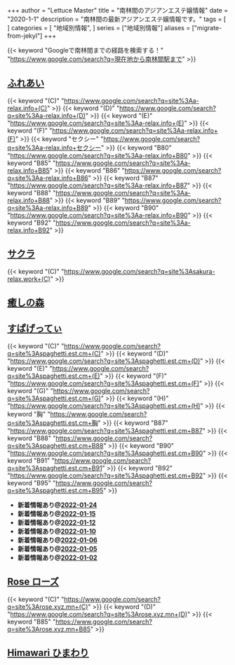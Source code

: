 +++
author = "Lettuce Master"
title = "南林間のアジアンエステ嬢情報"
date = "2020-1-1"
description = "南林間の最新アジアンエステ嬢情報です。"
tags = [
]
categories = [
    "地域別情報",
]
series = ["地域別情報"]
aliases = ["migrate-from-jekyl"]
+++

{{< keyword "Googleで南林間までの経路を検索する！" "https://www.google.com/search?q=現在地から南林間駅まで" >}}

## [ふれあい](http://a-relax.info/)
{{< keyword "(C)" "https://www.google.com/search?q=site%3Aa-relax.info+(C)" >}} {{< keyword "(D)" "https://www.google.com/search?q=site%3Aa-relax.info+(D)" >}} {{< keyword "(E)" "https://www.google.com/search?q=site%3Aa-relax.info+(E)" >}} {{< keyword "(F)" "https://www.google.com/search?q=site%3Aa-relax.info+(F)" >}} {{< keyword "セクシー" "https://www.google.com/search?q=site%3Aa-relax.info+セクシー" >}} {{< keyword "B80" "https://www.google.com/search?q=site%3Aa-relax.info+B80" >}} {{< keyword "B85" "https://www.google.com/search?q=site%3Aa-relax.info+B85" >}} {{< keyword "B86" "https://www.google.com/search?q=site%3Aa-relax.info+B86" >}} {{< keyword "B87" "https://www.google.com/search?q=site%3Aa-relax.info+B87" >}} {{< keyword "B88" "https://www.google.com/search?q=site%3Aa-relax.info+B88" >}} {{< keyword "B89" "https://www.google.com/search?q=site%3Aa-relax.info+B89" >}} {{< keyword "B90" "https://www.google.com/search?q=site%3Aa-relax.info+B90" >}} {{< keyword "B92" "https://www.google.com/search?q=site%3Aa-relax.info+B92" >}} 

## [サクラ](http://sakura-relax.work/)
{{< keyword "(C)" "https://www.google.com/search?q=site%3Asakura-relax.work+(C)" >}} 

## [癒しの森](http://relax-free.info/iyashinomori/)


## [すぱげってぃ](https://spaghetti.est.cm/)
{{< keyword "(C)" "https://www.google.com/search?q=site%3Aspaghetti.est.cm+(C)" >}} {{< keyword "(D)" "https://www.google.com/search?q=site%3Aspaghetti.est.cm+(D)" >}} {{< keyword "(E)" "https://www.google.com/search?q=site%3Aspaghetti.est.cm+(E)" >}} {{< keyword "(F)" "https://www.google.com/search?q=site%3Aspaghetti.est.cm+(F)" >}} {{< keyword "(G)" "https://www.google.com/search?q=site%3Aspaghetti.est.cm+(G)" >}} {{< keyword "(H)" "https://www.google.com/search?q=site%3Aspaghetti.est.cm+(H)" >}} {{< keyword "胸" "https://www.google.com/search?q=site%3Aspaghetti.est.cm+胸" >}} {{< keyword "B87" "https://www.google.com/search?q=site%3Aspaghetti.est.cm+B87" >}} {{< keyword "B88" "https://www.google.com/search?q=site%3Aspaghetti.est.cm+B88" >}} {{< keyword "B90" "https://www.google.com/search?q=site%3Aspaghetti.est.cm+B90" >}} {{< keyword "B91" "https://www.google.com/search?q=site%3Aspaghetti.est.cm+B91" >}} {{< keyword "B92" "https://www.google.com/search?q=site%3Aspaghetti.est.cm+B92" >}} {{< keyword "B95" "https://www.google.com/search?q=site%3Aspaghetti.est.cm+B95" >}} 

- **新着情報あり@[2022-01-24](/post/2022-01-24)**
- **新着情報あり@[2022-01-15](/post/2022-01-15)**
- **新着情報あり@[2022-01-12](/post/2022-01-12)**
- **新着情報あり@[2022-01-10](/post/2022-01-10)**
- **新着情報あり@[2022-01-06](/post/2022-01-06)**
- **新着情報あり@[2022-01-05](/post/2022-01-05)**
- **新着情報あり@[2022-01-02](/post/2022-01-02)**
## [Rose ローズ](https://rose.xyz.mn/)
{{< keyword "(C)" "https://www.google.com/search?q=site%3Arose.xyz.mn+(C)" >}} {{< keyword "(D)" "https://www.google.com/search?q=site%3Arose.xyz.mn+(D)" >}} {{< keyword "B85" "https://www.google.com/search?q=site%3Arose.xyz.mn+B85" >}} 

## [Himawari ひまわり](http://esthe-relax.info/)



